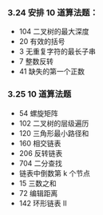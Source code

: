 ### 3.24 安排 10 道算法题：

- 104 二叉树的最大深度
- 20 有效的括号
- 3 无重复字符的最长子串
- 7 整数反转
- 41 缺失的第一个正数

### 3.25 10 道算法题
- 54 螺旋矩阵
- 102 二叉树的层级遍历
- 120 三角形最小路径和
- 160 相交链表
- 206 反转链表
- 704 二分查找
- 链表中倒数第 k 个节点
- 15 三数之和
- 72 编辑距离
- 142 环形链表 II